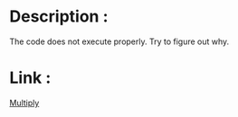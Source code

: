 # Description : 
The code does not execute properly. Try to figure out why.

# Link : 

[Multiply](https://www.codewars.com/kata/multiply/)

